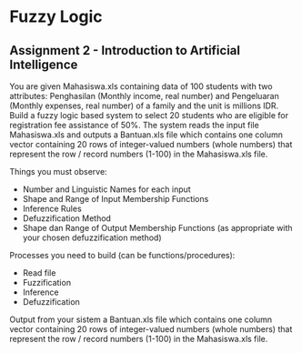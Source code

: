 # Fuzzy Logic
## Assignment 2 - Introduction to Artificial Intelligence

You are given Mahasiswa.xls containing data of 100 students with two attributes: Penghasilan (Monthly income, real number) and Pengeluaran (Monthly expenses, real number) of a family and the unit is millions IDR.
Build a fuzzy logic based system to select 20 students who are eligible for registration fee assistance of 50%. The system reads the input file Mahasiswa.xls and outputs a Bantuan.xls file which contains one column vector containing 20 rows of integer-valued numbers (whole numbers) that represent the row / record numbers (1-100) in the Mahasiswa.xls file.

Things you must observe:
* Number and Linguistic Names for each input
* Shape and Range of Input Membership Functions
* Inference Rules
* Defuzzification Method
* Shape dan Range of Output Membership Functions (as appropriate with your chosen defuzzification method)

Processes you need to build (can be functions/procedures):
* Read file
* Fuzzification
* Inference
* Defuzzification

Output from your sistem a Bantuan.xls file which contains one column vector containing 20 rows of integer-valued numbers (whole numbers) that represent the row / record numbers (1-100) in the Mahasiswa.xls file.
